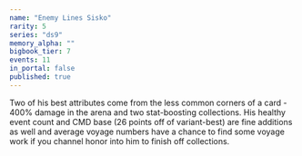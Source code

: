 ```yaml
---
name: "Enemy Lines Sisko"
rarity: 5
series: "ds9"
memory_alpha: ""
bigbook_tier: 7
events: 11
in_portal: false
published: true
---
```


Two of his best attributes come from the less common corners of a card - 400% damage in the arena and two stat-boosting collections. His healthy event count and CMD base (26 points off of variant-best) are fine additions as well and average voyage numbers have a chance to find  some voyage work if you channel honor into him to finish off collections.
